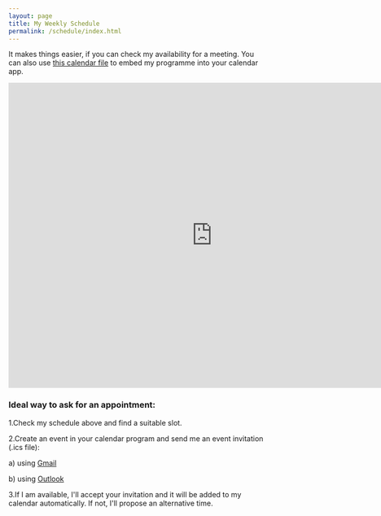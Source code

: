 ```yaml
---
layout: page
title: My Weekly Schedule
permalink: /schedule/index.html
---
```


It makes things easier, if you can check my availability for a meeting. You can also use [this calendar file](https://www.google.com/calendar/ical/ozan%40keysan.me/public/basic.ics) to embed my programme into your calendar app.

<div class="responsive-iframe-container">

<iframe src="https://calendar.google.com/calendar/embed?height=600&amp;wkst=2&amp;bgcolor=%23ffffff&amp;ctz=Europe%2FIstanbul&amp;src=b3phbkBrZXlzYW4ubWU&amp;color=%230083c6&amp;showTitle=0&amp;showDate=1&amp;showPrint=0&amp;mode=WEEK&amp;hl=en_GB&amp;showTabs=1&amp;showCalendars=0" style="border-width:0" width="800" height="600" frameborder="0" scrolling="no"></iframe>

</div>


### Ideal way to ask for an appointment:

1.Check my schedule above and find a suitable slot.

2.Create an event in your calendar program and send me an event invitation (.ics file):

a) using [Gmail](https://support.google.com/calendar/answer/37161?hl=en-GB&ctx=tltp&rd=1)

b) using [Outlook](http://smallbusiness.chron.com/send-invitation-outlook-calendar-gmail-account-74988.html)

3.If I am available, I'll accept your invitation and it will be added to my calendar automatically. If not, I'll propose an alternative time.

